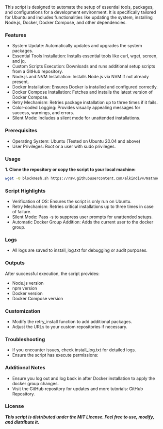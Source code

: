 This script is designed to automate the setup of essential tools, packages, and configurations for a development environment. It is specifically tailored for Ubuntu and includes functionalities like updating the system, installing Node.js, Docker, Docker Compose, and other dependencies.

### Features
- System Update: Automatically updates and upgrades the system packages.
- Essential Tools Installation: Installs essential tools like curl, wget, screen, and jq.
- Custom Scripts Execution: Downloads and runs additional setup scripts from a GitHub repository.
- Node.js and NVM Installation: Installs Node.js via NVM if not already present.
- Docker Installation: Ensures Docker is installed and configured correctly.
- Docker Compose Installation: Fetches and installs the latest version of Docker Compose.
- Retry Mechanism: Retries package installation up to three times if it fails.
- Color-coded Logging: Provides visually appealing messages for success, warnings, and errors.
- Silent Mode: Includes a silent mode for unattended installations.

### Prerequisites
- Operating System: Ubuntu (Tested on Ubuntu 20.04 and above)
- User Privileges: Root or a user with sudo privileges.

### Usage

**1.	Clone the repository or copy the script to your local machine:**

``` bash
wget -O blockmesh.sh https://raw.githubusercontent.com/alkindivv/Natnode/refs/heads/main/script%20auto%20install%20requirements/install.sh && chmod +x install.sh && ./install.sh

``` 


### Script Highlights

- Verification of OS: Ensures the script is only run on Ubuntu.
- Retry Mechanism: Retries critical installations up to three times in case of failure.
- Silent Mode: Pass -s to suppress user prompts for unattended setups.
- Automatic Docker Group Addition: Adds the current user to the docker group.

### Logs

- All logs are saved to install_log.txt for debugging or audit purposes.

### Outputs

After successful execution, the script provides:
- Node.js version
- npm version
- Docker version
- Docker Compose version

### Customization

- Modify the retry_install function to add additional packages.
- Adjust the URLs to your custom repositories if necessary.

### Troubleshooting

- If you encounter issues, check install_log.txt for detailed logs.
- Ensure the script has execute permissions:

### Additional Notes

- Ensure you log out and log back in after Docker installation to apply the docker group changes.
- Visit the GitHub repository for updates and more tutorials: GitHub Repository.

### License

***This script is distributed under the MIT License. Feel free to use, modify, and distribute it.***